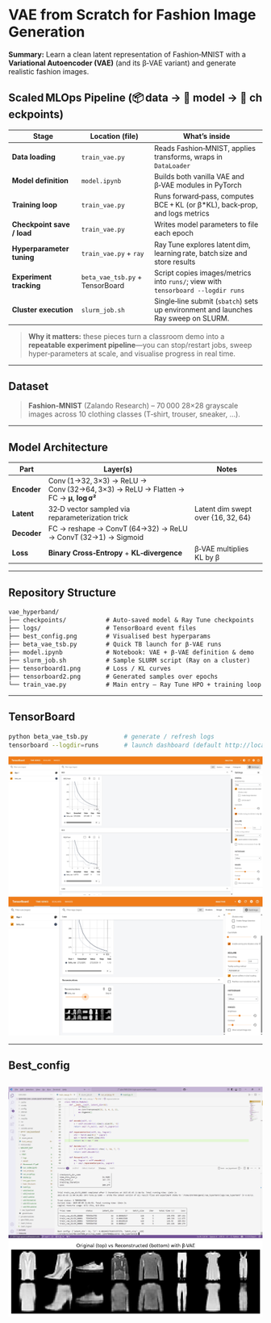 # VAE from Scratch for Fashion Image Generation

 
**Summary:** Learn a clean latent representation of Fashion‑MNIST with a **Variational Autoencoder (VAE)** (and its β‑VAE variant) and generate realistic fashion images.  
## Scaled MLOps Pipeline (📦 data → 🧠 model → 💾 checkpoints)

| Stage | Location (file) | What’s inside |
|-------|-----------------|---------------|
| **Data loading** | `train_vae.py` | Reads Fashion‑MNIST, applies transforms, wraps in `DataLoader` |
| **Model definition** | `model.ipynb` | Builds both vanilla VAE and β‑VAE modules in PyTorch |
| **Training loop** | `train_vae.py` | Runs forward‑pass, computes BCE + KL (or β*KL), back‑prop, and logs metrics |
| **Checkpoint save / load** | `train_vae.py` | Writes model parameters to file each epoch |
| **Hyperparameter tuning** | `train_vae.py` + `ray` | Ray Tune explores latent dim, learning rate, batch size and store results |
| **Experiment tracking** | `beta_vae_tsb.py` + TensorBoard | Script copies images/metrics into `runs/`; view with `tensorboard --logdir runs` |
| **Cluster execution** | `slurm_job.sh` | Single‑line submit (`sbatch`) sets up environment and launches Ray sweep on SLURM. |

> **Why it matters:** these pieces turn a classroom demo into a **repeatable experiment pipeline**—you can stop/restart jobs, sweep hyper‑parameters at scale, and visualise progress in real time.

---

## Dataset

> **Fashion‑MNIST** (Zalando Research) – 70 000 28×28 grayscale images across 10 clothing classes (T‑shirt, trouser, sneaker, …).  

---

## Model Architecture

| Part        | Layer(s) | Notes |
|-------------|----------|-------|
| **Encoder** | Conv (1→32, 3×3) → ReLU → Conv (32→64, 3×3) → ReLU → Flatten → FC → **μ**, **log σ²** | |
| **Latent**  | 32‑D vector sampled via reparameterization trick | Latent dim swept over {16, 32, 64} |
| **Decoder** | FC → reshape → ConvT (64→32) → ReLU → ConvT (32→1) → Sigmoid | |
| **Loss**    | **Binary Cross‑Entropy** + **KL‑divergence** | β‑VAE multiplies KL by β |

---

## Repository Structure

```text
vae_hyperband/
├── checkpoints/           # Auto‑saved model & Ray Tune checkpoints
├── logs/                  # TensorBoard event files
├── best_config.png        # Visualised best hyperparams
├── beta_vae_tsb.py        # Quick TB launch for β‑VAE runs
├── model.ipynb            # Notebook: VAE + β‑VAE definition & demo
├── slurm_job.sh           # Sample SLURM script (Ray on a cluster)
├── tensorboard1.png       # Loss / KL curves
├── tensorboard2.png       # Generated samples over epochs
└── train_vae.py           # Main entry – Ray Tune HPO + training loop
```


---
## TensorBoard
```bash
python beta_vae_tsb.py          # generate / refresh logs
tensorboard --logdir=runs       # launch dashboard (default http://localhost:6006)
```
![TensorBoard curves](vae_hyperband/tensorboard1.png)
![TensorBoard curves](vae_hyperband/tensorboard2.png)

---
## Best_config
![TensorBoard curves](vae_hyperband/best_config.png)
![TensorBoard curves](vae_hyperband/generated.png)
---




